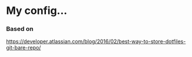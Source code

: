 # My config...

### Based on
https://developer.atlassian.com/blog/2016/02/best-way-to-store-dotfiles-git-bare-repo/

